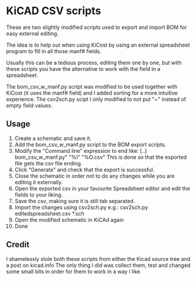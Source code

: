 # KiCAD CSV scripts
These are two slightly modified scripts used to export and import BOM for easy external editing.

The idea is to help out when using KiCost by using an external spreadsheet program to fill in all those manf# fields.

Usually this can be a tedious process, editing them one by one, but with these scripts you have the alternative to work with the field in a spreadsheet.

The bom_csv_w_manf.py script was modified to be used together with KiCost (it uses the manf# field) and I added sorting for a more intuitive experience.
The csv2sch.py scipt I only modified to not put "~" instead of empty field values.

## Usage
1. Create a schematic and save it.
2. Add the bom_csv_w_manf.py script to the BOM export scripts.
3. Modify the "Command line" expression to end like: [..] bom_csv_w_manf.py" "%I" "%O.csv"
   This is done so that the exported file gets the csv file ending.
4. Click "Generate" and check that the export is successful.
5. Close the schematic in order not to do any changes while you are editing it externally.
5. Open the exported csv in your favourite Spreadsheet editor and edit the fields to your liking.
6. Save the csv, making sure it is still tab separated.
7. Import the changes using csv2sch.py e.g.:
csv2sch.py editedspreadsheet.csv *.sch
8. Open the modified schematic in KiCAd again
9. Done

## Credit
I shamelessly stole both these scripts from either the Kicad source tree and a post on kicad.info
The only thing I did was collect them, test and changed some small bits in order for them to work in a way I like.


